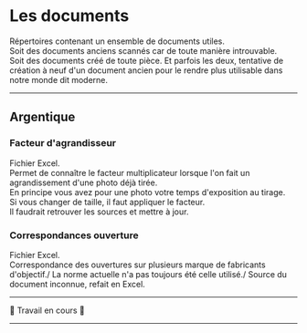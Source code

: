 # Les documents

Répertoires contenant un ensemble de documents utiles.\
Soit des documents anciens scannés car de toute manière introuvable.\
Soit des documents créé de toute pièce.
Et parfois les deux, tentative de création à neuf d'un document ancien pour le rendre plus utilisable dans notre monde dit moderne.

___

## Argentique

### Facteur d'agrandisseur

Fichier Excel.\
Permet de connaître le facteur multiplicateur lorsque l'on fait un agrandissement d'une photo déjà tirée.\
En principe vous avez pour une photo votre temps d'exposition au tirage.\
Si vous changer de taille, il faut appliquer le facteur.\
Il faudrait retrouver les sources et mettre à jour.

### Correspondances ouverture

Fichier Excel.\
Correspondance des ouvertures sur plusieurs marque de fabricants d'objectif./
La norme actuelle n'a pas toujours été celle utilisé./
Source du document inconnue, refait en Excel.


___

&#128679; Travail en cours &#128679;

___
